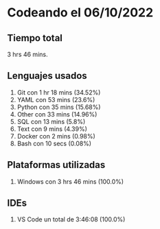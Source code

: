 # Codeando el 06/10/2022

## Tiempo total
3 hrs 46 mins.

## Lenguajes usados
1. Git con 1 hr 18 mins (34.52%)
1. YAML con 53 mins (23.6%)
1. Python con 35 mins (15.68%)
1. Other con 33 mins (14.96%)
1. SQL con 13 mins (5.8%)
1. Text con 9 mins (4.39%)
1. Docker con 2 mins (0.98%)
1. Bash con 10 secs (0.08%)

## Plataformas utilizadas
1. Windows con 3 hrs 46 mins (100.0%)

## IDEs
1. VS Code un total de 3:46:08 (100.0%)
